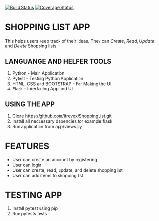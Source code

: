 [![Build Status](https://travis-ci.org/itrevex/ShoppingList.svg?branch=master)](https://travis-ci.org/itrevex/ShoppingList)
[![Coverage Status](https://coveralls.io/repos/github/itrevex/ShoppingList/badge.svg)](https://coveralls.io/github/itrevex/ShoppingList)

# SHOPPING LIST APP
This helps users keep track of their ideas. They can *Create*, *Read*, *Update* and *Delete* Shopping lists

## LANGUANGE AND HELPER TOOLS
1. Python - Main Application
2. Pytest - Testing Python Application
3. HTML, CSS and BOOTSTRAP - For Making the UI
4. Flask - Interfacing App and UI


## USING THE APP
1. Clone https://github.com/itrevex/ShoppingList.git
2. Install all neccessary depencies for example flask
3. Run application from app/views.py

# FEATURES
* User can create an account by registering
* User can login
* User can create, read, update, and delete shopping list
* User can add items to shopping list

# TESTING APP
1. Install pytest using pip
2. Run pytests tests
